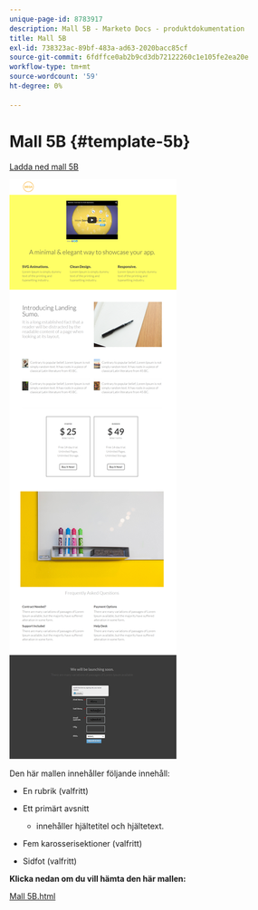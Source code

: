 ```yaml
---
unique-page-id: 8783917
description: Mall 5B - Marketo Docs - produktdokumentation
title: Mall 5B
exl-id: 738323ac-89bf-483a-ad63-2020bacc85cf
source-git-commit: 6fdffce0ab2b9cd3db72122260c1e105fe2ea20e
workflow-type: tm+mt
source-wordcount: '59'
ht-degree: 0%

---
```


# Mall 5B {#template-5b}

[Ladda ned mall 5B](https://experienceleague.adobe.com/landing/marketo/lp-templates/template-5b.html)

![](assets/template-5b.png)

Den här mallen innehåller följande innehåll:

* En rubrik (valfritt)
* Ett primärt avsnitt

   * innehåller hjältetitel och hjältetext.

* Fem karosserisektioner (valfritt)
* Sidfot (valfritt)

**Klicka nedan om du vill hämta den här mallen:**

[Mall 5B.html](https://experienceleague.adobe.com/landing/marketo/lp-templates/template-5b.html)
